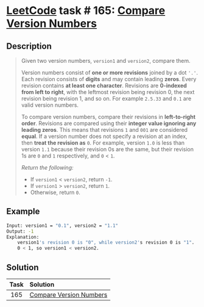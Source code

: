 # [LeetCode][leetcode] task # 165: [Compare Version Numbers][task]

Description
-----------

> Given two version numbers, `version1` and `version2`, compare them.
> 
> Version numbers consist of **one or more revisions** joined by a dot `'.'`.
> Each revision consists of **digits** and may contain leading **zeros**.
> Every revision contains **at least one character**.
> Revisions are **0-indexed from left to right**,
> with the leftmost revision being revision 0,
> the next revision being revision 1, and so on.
> For example `2.5.33` and `0.1` are valid version numbers.
> 
> To compare version numbers, compare their revisions in **left-to-right order**.
> Revisions are compared using their **integer value ignoring any leading zeros**.
> This means that revisions `1` and `001` are considered **equal**.
> If a version number does not specify a revision at an index, then **treat the revision as** `0`.
> For example, version `1.0` is less than version `1.1` because their
> revision 0s are the same, but their revision 1s are `0` and `1` respectively, and `0` < `1`.
> 
> _Return the following:_
> * If `version1` < `version2`, return `-1`.
> * If `version1` > `version2`, return `1`.
> * Otherwise, return `0`.

Example
-------

```sh
Input: version1 = "0.1", version2 = "1.1"
Output: -1
Explanation:
    version1's revision 0 is "0", while version2's revision 0 is "1".
    0 < 1, so version1 < version2.
```

Solution
--------

| Task | Solution                            |
|:----:|:------------------------------------|
| 165  | [Compare Version Numbers][solution] |


[leetcode]: <http://leetcode.com/>
[task]: <https://leetcode.com/problems/compare-version-numbers/>
[solution]: <https://github.com/wellaxis/praxis-leetcode/blob/main/src/main/java/com/witalis/praxis/leetcode/task/h2/p165/option/Practice.java>

